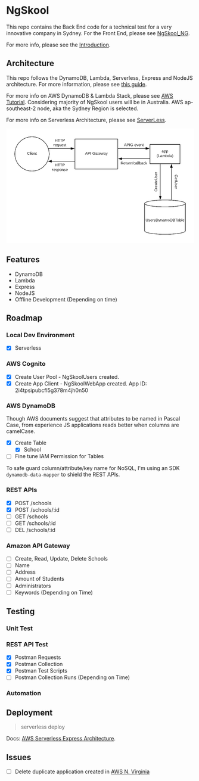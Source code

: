 # NgSkool

This repo contains the Back End code for a technical test for a very innovative company in Sydney. For the Front End, please see [NgSkool_NG](https://github.com/jacktator/NgSkool_NG).

For more info, please see the [Introduction](https://github.com/jacktator/NgSkool_NG).

## Architecture

This repo follows the DynamoDB, Lambda, Serverless, Express and NodeJS architecture. For more information, please see [this guide](https://serverless.com/blog/serverless-express-rest-api/).

For more info on AWS DynamoDB & Lambda Stack, please see [AWS Tutorial](https://aws.amazon.com/getting-started/projects/build-serverless-web-app-lambda-apigateway-s3-dynamodb-cognito/).
Considering majority of NgSkool users will be in Australia. AWS ap-southeast-2 node, aka the Sydney Region is selected.

For more info on Serverless Architecture, please see [ServerLess](https://serverless.com).

![](./assets/architecture.jpg)

## Features

- DynamoDB
- Lambda
- Express
- NodeJS
- Offline Development (Depending on time)

## Roadmap

### Local Dev Environment

- [x] Serverless

### AWS Cognito

- [x] Create User Pool - NgSkoolUsers created.
- [x] Create App Client - NgSkoolWebApp created. App ID: 2i4tpsipubcfl5g378m4jh0n50

### AWS DynamoDB

Though AWS documents suggest that attributes to be named in Pascal Case, from experience JS applications reads better when columns are camelCase.

- [x] Create Table
  - [x] School
- [ ] Fine tune IAM Permission for Tables

To safe guard column/attribute/key name for NoSQL, I'm using an SDK `dynamodb-data-mapper` to shield the REST APIs.

### REST APIs

- [x] POST /schools
- [x] POST /schools/:id
- [ ] GET /schools
- [ ] GET /schools/:id
- [ ] DEL /schools/:id

### Amazon API Gateway

- [ ] Create, Read, Update, Delete Schools
- [ ] Name
- [ ] Address
- [ ] Amount of Students
- [ ] Administrators
- [ ] Keywords (Depending on Time)

## Testing

### Unit Test

### REST API Test

- [x] Postman Requests
- [x] Postman Collection
- [x] Postman Test Scripts
- [ ] Postman Collection Runs (Depending on Time)

### Automation


## Deployment

> serverless deploy

Docs: [AWS Serverless Express Architecture](https://serverless.com/blog/serverless-express-rest-api/).

## Issues

- [ ] Delete duplicate application created in [AWS N. Virginia](https://console.aws.amazon.com/lambda/home?region=us-east-1#/applications)
